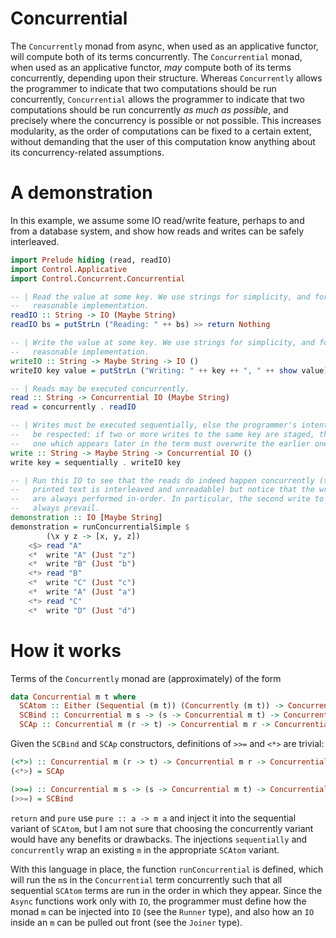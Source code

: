 Concurrential
=============

The `Concurrently` monad from async, when used as an applicative functor, will
compute both of its terms concurrently. The `Concurrential` monad, when used as
an applicative functor, *may* compute both of its terms concurrently, depending
upon their structure. Whereas `Concurrently` allows the programmer to indicate
that two computations should be run concurrently, `Concurrential` allows the
programmer to indicate that two computations should be run concurrently *as
much as possible*, and precisely where the concurrency is possible or not
possible. This increases modularity, as the order of computations can be fixed
to a certain extent, without demanding that the user of this computation know
anything about its concurrency-related assumptions.

# A demonstration

In this example, we assume some IO read/write feature, perhaps to and from a
database system, and show how reads and writes can be safely interleaved.

```Haskell
import Prelude hiding (read, readIO)
import Control.Applicative
import Control.Concurrent.Concurrential

-- | Read the value at some key. We use strings for simplicity, and forego a
--   reasonable implementation.
readIO :: String -> IO (Maybe String)
readIO bs = putStrLn ("Reading: " ++ bs) >> return Nothing

-- | Write the value at some key. We use strings for simplicity, and forego a
--   reasonable implementation.
writeIO :: String -> Maybe String -> IO ()
writeIO key value = putStrLn ("Writing: " ++ key ++ ", " ++ show value)

-- | Reads may be executed concurrently.
read :: String -> Concurrential IO (Maybe String)
read = concurrently . readIO

-- | Writes must be executed sequentially, else the programmer's intent will not
--   be respected: if two or more writes to the same key are staged, then the
--   one which appears later in the term must overwrite the earlier one.
write :: String -> Maybe String -> Concurrential IO ()
write key = sequentially . writeIO key

-- | Run this IO to see that the reads do indeed happen concurrently (the
--   printed text is interleaved and unreadable) but notice that the writes
--   are always performed in-order. In particular, the second write to "A" will
--   always prevail.
demonstration :: IO [Maybe String]
demonstration = runConcurrentialSimple $
        (\x y z -> [x, y, z])
    <$> read "A"
    <*  write "A" (Just "z")
    <*  write "B" (Just "b")
    <*> read "B"
    <*  write "C" (Just "c")
    <*  write "A" (Just "a")
    <*> read "C"
    <*  write "D" (Just "d")
```

# How it works

Terms of the `Concurrently` monad are (approximately) of the form

```Haskell
data Concurrential m t where
  SCAtom :: Either (Sequential (m t)) (Concurrently (m t)) -> Concurrential m t
  SCBind :: Concurrential m s -> (s -> Concurrential m t) -> Concurrential m t
  SCAp :: Concurrential m (r -> t) -> Concurrential m r -> Concurrential m t
```

Given the `SCBind` and `SCAp` constructors, definitions of `>>=` and `<*>` are
trivial:

```Haskell
(<*>) :: Concurrential m (r -> t) -> Concurrential m r -> Concurrential m t
(<*>) = SCAp

(>>=) :: Concurrential m s -> (s -> Concurrential m t) -> Concurrential m t
(>>=) = SCBind
```

`return` and `pure` use `pure :: a -> m a` and inject it into the sequential
variant of `SCAtom`, but I am not sure that choosing the concurrently variant
would have any benefits or drawbacks. The injections `sequentially` and
`concurrently` wrap an existing `m` in the appropriate `SCAtom` variant.

With this language in place, the function `runConcurrential` is defined, which
will run the `m`s in the `Concurrential` term concurrently such that all
sequential `SCAtom` terms are run in the order in which they appear.
Since the `Async` functions work only with `IO`, the programmer must define how
the monad `m` can be injected into `IO` (see the `Runner` type), and also how
an `IO` inside an `m` can be pulled out front (see the `Joiner` type).
